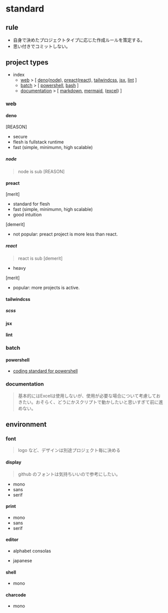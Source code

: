 # standard

## rule
  - 自身で決めたプロジェクトタイプに応じた作成ルールを策定する。
  - 思い付きでコミットしない。

## project types
- index
  - [web](#web) > [ [deno](#deno)([node](#node)), [preact](#preact)([react](#react)), [tailwindcss](#tailwindcss), [jsx](#jsx), [lint](#lint) ]
  - [batch](#batch) > [ [powershell](#powershell), [bash](#bash) ]
  - [documentation](#documentation) > [ [markdown](#markdown), [mermaid](#mermaid), ([excel](#excel)) ]

### web
#### deno
[REASON]
  - secure
  - flesh is fullstack runtime
  - fast (simple, minimumn, high scalable)

##### node
> node is sub
[REASON]

#### preact
[merit]
  - standard for flesh
  - fast (simple, minimumn, high scalable)
  - good intuition

[demerit]
  - not popular: preact project is more less than react.

##### react
> react is sub
[demerit]
  - heavy

[merit]
  - popular: more projects is active.

#### tailwindcss
##### scss
#### jsx
#### lint
### batch
#### powershell
  - [coding standard for powershell](pwsh/std)
### documentation
> 基本的にはExcelは使用しないが、使用が必要な場合について考慮しておきたい。おそらく、どうにかスクリプトで動かしたいと思いすぎて前に進めない。


## environment
### font
> logo など、デザインは別途プロジェクト毎に決める

#### display
> github のフォントは気持ちいいので参考にしたい。
  - mono
  - sans
  - serif  

#### print
  - mono
  - sans
  - serif  

#### editor
  - alphabet
    consolas
    
  - japanese
    

#### shell
  - mono
  
#### charcode
  - mono
